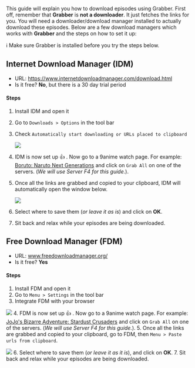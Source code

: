 This guide will explain you how to download episodes using Grabber. First off, remember that **Grabber** is **not a downloader**. It just fetches the links for you. You will need a downloader/download manager installed to actually download these episodes. Below are a few download managers which works with **Grabber** and the steps on how to set it up:

ℹ️ Make sure Grabber is installed before you try the steps below.

## Internet Download Manager (IDM)
* URL: https://www.internetdownloadmanager.com/download.html
* Is it free? **No**, but there is a 30 day trial period
#### Steps
1. Install IDM and open it
2. Go to `Downloads > Options` in the tool bar
3. Check `Automatically start downloading or URLs placed to clipboard`

   ![](https://image.ibb.co/nwY5cv/idm1.png)
4. IDM is now set up 👍 . Now go to a 9anime watch page. For example: [Boruto: Naruto Next Generations](https://9anime.to/watch/boruto-naruto-next-generations.97vm) and click on `Grab All` on one of the servers. (*We will use Server F4 for this guide.*).
5. Once all the links are grabbed and copied to your clipboard, IDM will automatically open the window below.

   ![](https://preview.ibb.co/fm6pnv/idm2.png)
6. Select where to save them (*or leave it as is*) and click on **OK**.
7. Sit back and relax while your episodes are being downloaded.

## Free Download Manager (FDM)
* URL: www.freedownloadmanager.org/
* Is it free? **Yes**
#### Steps
1. Install FDM and open it
2. Go to `Menu > Settings` in the tool bar
3. Integrate FDM with your browser

![](https://user-images.githubusercontent.com/10241434/27984377-5e9c90c0-6407-11e7-8644-0a13a50efbf0.png)
4. FDM is now set up 👍 . Now go to a 9anime watch page. For example: [JoJo's Bizarre Adventure: Stardust Crusaders](https://9anime.to/watch/jojo-no-kimyou-na-bouken-stardust-crusaders.2y0) and click on `Grab All` on one of the servers. (*We will use Server F4 for this guide.*).
5. Once all the links are grabbed and copied to your clipboard, go to FDM, then `Menu > Paste urls from clipboard`.

![](https://user-images.githubusercontent.com/10241434/27984416-415f64be-6408-11e7-8931-4ecceba0d640.png)
6. Select where to save them (*or leave it as it is*), and click on **OK**.
7. Sit back and relax while your episodes are being downloaded.
